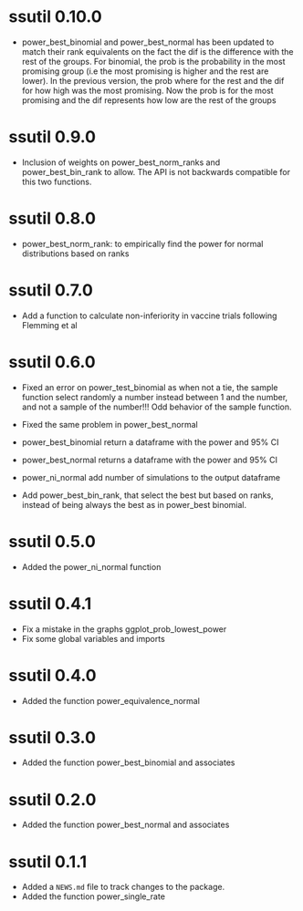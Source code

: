 # ssutil 0.10.0
-   power_best_binomial and power_best_normal has been updated to match
    their rank equivalents on the fact the dif is the difference with the
    rest of the groups. For binomial, the prob is the probability in the most
    promising group (i.e the most promising is higher and the rest are lower).
    In the previous version, the prob where for the rest and the dif for how high
    was the most promising. Now the prob is for the most promising and the dif
    represents how low are the rest of the groups

# ssutil 0.9.0
-   Inclusion of weights on power_best_norm_ranks and power_best_bin_rank to allow.
    The API is not backwards compatible for this two functions.

# ssutil 0.8.0
-   power_best_norm_rank: to empirically find the power for normal distributions
    based on ranks 
# ssutil 0.7.0
-   Add a function to calculate non-inferiority in vaccine trials following
    Flemming et al
# ssutil 0.6.0
-   Fixed an error on power_test_binomial as when not a tie, the sample 
    function select randomly a number instead between 1 and the number, 
    and not a sample of the number!!! Odd behavior of the sample function.
    
-   Fixed the same problem in power_best_normal    
    
-   power_best_binomial return a dataframe with the power and 95% CI    

-   power_best_normal returns a dataframe with the power and 95% CI

-   power_ni_normal add number of simulations to the output dataframe
    
-   Add power_best_bin_rank, that select the best but based on ranks, instead
    of being always the best as in power_best binomial.
# ssutil 0.5.0

-   Added the power_ni_normal function

# ssutil 0.4.1

-   Fix a mistake in the graphs ggplot_prob_lowest_power
-   Fix some global variables and imports

# ssutil 0.4.0

-   Added the function power_equivalence_normal

# ssutil 0.3.0

-   Added the function power_best_binomial and associates

# ssutil 0.2.0

-   Added the function power_best_normal and associates

# ssutil 0.1.1

-   Added a `NEWS.md` file to track changes to the package.
-   Added the function power_single_rate
